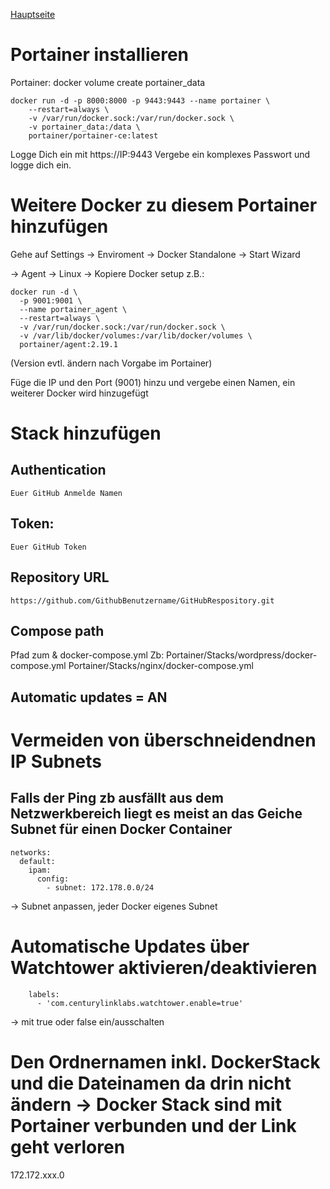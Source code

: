 [Hauptseite](workspace/README.md)

# Portainer installieren
Portainer:
docker volume create portainer_data
```
docker run -d -p 8000:8000 -p 9443:9443 --name portainer \
    --restart=always \
    -v /var/run/docker.sock:/var/run/docker.sock \
    -v portainer_data:/data \
    portainer/portainer-ce:latest
```
Logge Dich ein mit https://IP:9443
Vergebe ein komplexes Passwort und logge dich ein.

# Weitere Docker zu diesem Portainer hinzufügen

Gehe auf Settings -> Enviroment
-> Docker Standalone -> Start Wizard

-> Agent -> Linux -> Kopiere Docker setup
z.B.:
```
docker run -d \
  -p 9001:9001 \
  --name portainer_agent \
  --restart=always \
  -v /var/run/docker.sock:/var/run/docker.sock \
  -v /var/lib/docker/volumes:/var/lib/docker/volumes \
  portainer/agent:2.19.1
```
(Version evtl. ändern nach Vorgabe im Portainer)

Füge die IP und den Port (9001) hinzu und vergebe einen Namen, ein weiterer Docker wird hinzugefügt

# Stack hinzufügen 

## Authentication
```
Euer GitHub Anmelde Namen
```

## Token: 
```
Euer GitHub Token
```

## Repository URL
```
https://github.com/GithubBenutzername/GitHubRespository.git
```

## Compose path
Pfad zum & docker-compose.yml
Zb: 
Portainer/Stacks/wordpress/docker-compose.yml
Portainer/Stacks/nginx/docker-compose.yml

## Automatic updates = AN

# Vermeiden von überschneidendnen IP Subnets
## Falls der Ping zb ausfällt aus dem Netzwerkbereich liegt es meist an das Geiche Subnet für einen Docker Container
```
networks:
  default:
    ipam:
      config:
        - subnet: 172.178.0.0/24  
```
-> Subnet anpassen, jeder Docker eigenes Subnet

# Automatische Updates über Watchtower aktivieren/deaktivieren
```
    labels:
      - 'com.centurylinklabs.watchtower.enable=true'
```
-> mit true oder false ein/ausschalten

# Den Ordnernamen inkl. DockerStack und die Dateinamen da drin nicht ändern -> Docker Stack sind mit Portainer verbunden und der Link geht verloren

172.172.xxx.0
